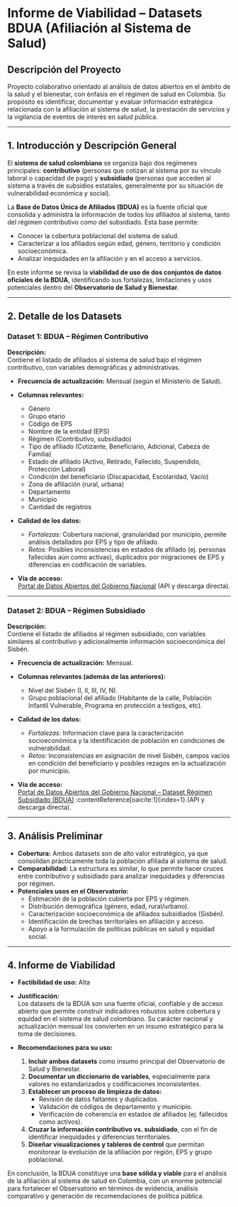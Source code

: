 # Informe de Viabilidad – Datasets BDUA (Afiliación al Sistema de Salud)

## Descripción del Proyecto
Proyecto colaborativo orientado al análisis de datos abiertos en el ámbito de la salud y el bienestar, con énfasis en el régimen de salud en Colombia. Su propósito es identificar, documentar y evaluar información estratégica relacionada con la afiliación al sistema de salud, la prestación de servicios y la vigilancia de eventos de interés en salud pública.

---

## 1. Introducción y Descripción General
El **sistema de salud colombiano** se organiza bajo dos regímenes principales: **contributivo** (personas que cotizan al sistema por su vínculo laboral o capacidad de pago) y **subsidiado** (personas que acceden al sistema a través de subsidios estatales, generalmente por su situación de vulnerabilidad económica y social).  

La **Base de Datos Única de Afiliados (BDUA)** es la fuente oficial que consolida y administra la información de todos los afiliados al sistema, tanto del régimen contributivo como del subsidiado. Esta base permite:  

- Conocer la cobertura poblacional del sistema de salud.  
- Caracterizar a los afiliados según edad, género, territorio y condición socioeconómica.  
- Analizar inequidades en la afiliación y en el acceso a servicios.  

En este informe se revisa la **viabilidad de uso de dos conjuntos de datos oficiales de la BDUA**, identificando sus fortalezas, limitaciones y usos potenciales dentro del **Observatorio de Salud y Bienestar**.  

---

## 2. Detalle de los Datasets

### Dataset 1: BDUA – Régimen Contributivo  
**Descripción:**  
Contiene el listado de afiliados al sistema de salud bajo el régimen contributivo, con variables demográficas y administrativas.  

- **Frecuencia de actualización:** Mensual (según el Ministerio de Salud).  
- **Columnas relevantes:**  
  - Género  
  - Grupo etario  
  - Código de EPS  
  - Nombre de la entidad (EPS)  
  - Régimen (Contributivo, subsidiado)  
  - Tipo de afiliado (Cotizante, Beneficiario, Adicional, Cabeza de Familia)  
  - Estado de afiliado (Activo, Retirado, Fallecido, Suspendido, Protección Laboral)  
  - Condición del beneficiario (Discapacidad, Escolaridad, Vacío)  
  - Zona de afiliación (rural, urbana)  
  - Departamento  
  - Municipio  
  - Cantidad de registros  

- **Calidad de los datos:**  
  - *Fortalezas:* Cobertura nacional, granularidad por municipio, permite análisis detallados por EPS y tipo de afiliado.  
  - *Retos:* Posibles inconsistencias en estados de afiliado (ej. personas fallecidas aún como activas), duplicados por migraciones de EPS y diferencias en codificación de variables.  

- **Vía de acceso:**  
  [Portal de Datos Abiertos del Gobierno Nacional](https://www.datos.gov.co/Salud-y-Protecci-n-Social/Poblaci-n-Base-de-Datos-nica-de-Afiliados-BDUA-del/tq4m-hmg2/about_data) (API y descarga directa).  

---

### Dataset 2: BDUA – Régimen Subsidiado  
**Descripción:**  
Contiene el listado de afiliados al régimen subsidiado, con variables similares al contributivo y adicionalmente información socioeconómica del Sisbén.  

- **Frecuencia de actualización:** Mensual.  
- **Columnas relevantes (además de las anteriores):**  
  - Nivel del Sisbén (I, II, III, IV, N).  
  - Grupo poblacional del afiliado (Habitante de la calle, Población Infantil Vulnerable, Programa en protección a testigos, etc).  

- **Calidad de los datos:**  
  - *Fortalezas:* Información clave para la caracterización socioeconómica y la identificación de población en condiciones de vulnerabilidad.  
  - *Retos:* Inconsistencias en asignación de nivel Sisbén, campos vacíos en condición del beneficiario y posibles rezagos en la actualización por municipio.  

- **Vía de acceso:**  
 [Portal de Datos Abiertos del Gobierno Nacional – Dataset Régimen Subsidiado (BDUA)](https://www.datos.gov.co/Salud-y-Protecci-n-Social/Poblaci-n-Base-de-Datos-nica-de-Afiliados-BDUA-del/d7a5-cnra/about_data) :contentReference[oaicite:1]{index=1}.(API y descarga directa).  

---

## 3. Análisis Preliminar
- **Cobertura:** Ambos datasets son de alto valor estratégico, ya que consolidan prácticamente toda la población afiliada al sistema de salud.  
- **Comparabilidad:** La estructura es similar, lo que permite hacer cruces entre contributivo y subsidiado para analizar inequidades y diferencias por régimen.  
- **Potenciales usos en el Observatorio:**  
  - Estimación de la población cubierta por EPS y régimen.  
  - Distribución demográfica (género, edad, rural/urbano).  
  - Caracterización socioeconómica de afiliados subsidiados (Sisbén).  
  - Identificación de brechas territoriales en afiliación y acceso.  
  - Apoyo a la formulación de políticas públicas en salud y equidad social.  

---

## 4. Informe de Viabilidad
- **Factibilidad de uso:** Alta 

- **Justificación:**  
  Los datasets de la BDUA son una fuente oficial, confiable y de acceso abierto que permite construir indicadores robustos sobre cobertura y equidad en el sistema de salud colombiano. Su carácter nacional y actualización mensual los convierten en un insumo estratégico para la toma de decisiones.  

- **Recomendaciones para su uso:**  
  1. **Incluir ambos datasets** como insumo principal del Observatorio de Salud y Bienestar.  
  2. **Documentar un diccionario de variables**, especialmente para valores no estandarizados y codificaciones inconsistentes.  
  3. **Establecer un proceso de limpieza de datos:**  
     - Revisión de datos faltantes y duplicados.  
     - Validación de códigos de departamento y municipio.  
     - Verificación de coherencia en estados de afiliados (ej. fallecidos como activos).  
  4. **Cruzar la información contributivo vs. subsidiado**, con el fin de identificar inequidades y diferencias territoriales.  
  5. **Diseñar visualizaciones y tableros de control** que permitan monitorear la evolución de la afiliación por región, EPS y grupo poblacional.  

En conclusión, la BDUA constituye una **base sólida y viable** para el análisis de la afiliación al sistema de salud en Colombia, con un enorme potencial para fortalecer el Observatorio en términos de evidencia, análisis comparativo y generación de recomendaciones de política pública.  
